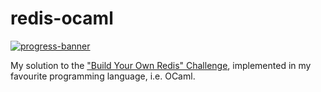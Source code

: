 # redis-ocaml

[![progress-banner](https://backend.codecrafters.io/progress/redis/df2419ef-4bed-4843-8fb4-f2d345e40b50)](https://app.codecrafters.io/users/jamestjw?r=2qF)

My solution to the ["Build Your Own Redis" Challenge](https://codecrafters.io/challenges/redis), implemented in my favourite programming language, i.e. OCaml.
